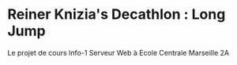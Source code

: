# Reiner Knizia's Decathlon : Long Jump
Le projet de cours Info-1 Serveur Web à Ecole Centrale Marseille 2A
